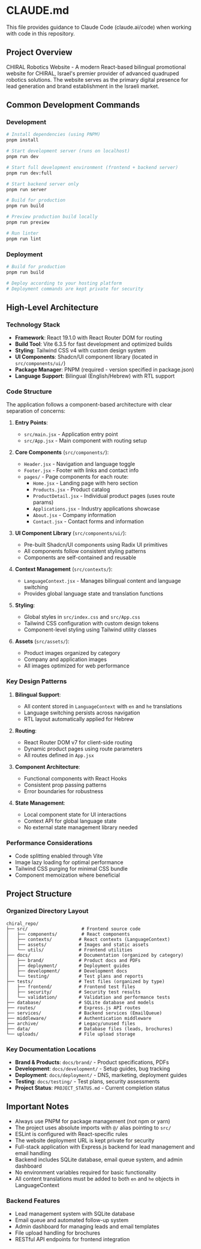 # CLAUDE.md

This file provides guidance to Claude Code (claude.ai/code) when working with code in this repository.

## Project Overview

CHIRAL Robotics Website - A modern React-based bilingual promotional website for CHIRAL, Israel's premier provider of advanced quadruped robotics solutions. The website serves as the primary digital presence for lead generation and brand establishment in the Israeli market.

## Common Development Commands

### Development
```bash
# Install dependencies (using PNPM)
pnpm install

# Start development server (runs on localhost)
pnpm run dev

# Start full development environment (frontend + backend server)
pnpm run dev:full

# Start backend server only
pnpm run server

# Build for production
pnpm run build

# Preview production build locally
pnpm run preview

# Run linter
pnpm run lint
```

### Deployment
```bash
# Build for production
pnpm run build

# Deploy according to your hosting platform
# Deployment commands are kept private for security
```

## High-Level Architecture

### Technology Stack
- **Framework**: React 19.1.0 with React Router DOM for routing
- **Build Tool**: Vite 6.3.5 for fast development and optimized builds
- **Styling**: Tailwind CSS v4 with custom design system
- **UI Components**: Shadcn/UI component library (located in `src/components/ui/`)
- **Package Manager**: PNPM (required - version specified in package.json)
- **Language Support**: Bilingual (English/Hebrew) with RTL support

### Code Structure

The application follows a component-based architecture with clear separation of concerns:

1. **Entry Points**:
   - `src/main.jsx` - Application entry point
   - `src/App.jsx` - Main component with routing setup

2. **Core Components** (`src/components/`):
   - `Header.jsx` - Navigation and language toggle
   - `Footer.jsx` - Footer with links and contact info
   - `pages/` - Page components for each route:
     - `Home.jsx` - Landing page with hero section
     - `Products.jsx` - Product catalog
     - `ProductDetail.jsx` - Individual product pages (uses route params)
     - `Applications.jsx` - Industry applications showcase
     - `About.jsx` - Company information
     - `Contact.jsx` - Contact forms and information

3. **UI Component Library** (`src/components/ui/`):
   - Pre-built Shadcn/UI components using Radix UI primitives
   - All components follow consistent styling patterns
   - Components are self-contained and reusable

4. **Context Management** (`src/contexts/`):
   - `LanguageContext.jsx` - Manages bilingual content and language switching
   - Provides global language state and translation functions

5. **Styling**:
   - Global styles in `src/index.css` and `src/App.css`
   - Tailwind CSS configuration with custom design tokens
   - Component-level styling using Tailwind utility classes

6. **Assets** (`src/assets/`):
   - Product images organized by category
   - Company and application images
   - All images optimized for web performance

### Key Design Patterns

1. **Bilingual Support**:
   - All content stored in `LanguageContext` with `en` and `he` translations
   - Language switching persists across navigation
   - RTL layout automatically applied for Hebrew

2. **Routing**:
   - React Router DOM v7 for client-side routing
   - Dynamic product pages using route parameters
   - All routes defined in `App.jsx`

3. **Component Architecture**:
   - Functional components with React Hooks
   - Consistent prop passing patterns
   - Error boundaries for robustness

4. **State Management**:
   - Local component state for UI interactions
   - Context API for global language state
   - No external state management library needed

### Performance Considerations

- Code splitting enabled through Vite
- Image lazy loading for optimal performance
- Tailwind CSS purging for minimal CSS bundle
- Component memoization where beneficial

## Project Structure

### Organized Directory Layout
```
chiral_repo/
├── src/                    # Frontend source code
│   ├── components/         # React components
│   ├── contexts/          # React contexts (LanguageContext)
│   ├── assets/            # Images and static assets
│   └── utils/             # Frontend utilities
├── docs/                  # Documentation (organized by category)
│   ├── brand/             # Product docs and PDFs
│   ├── deployment/        # Deployment guides
│   ├── development/       # Development docs
│   └── testing/           # Test plans and reports
├── tests/                 # Test files (organized by type)
│   ├── frontend/          # Frontend test files
│   ├── security/          # Security test results
│   └── validation/        # Validation and performance tests
├── database/              # SQLite database and models
├── routes/                # Express.js API routes
├── services/              # Backend services (EmailQueue)
├── middleware/            # Authentication middleware
├── archive/               # Legacy/unused files
├── data/                  # Database files (leads, brochures)
└── uploads/               # File upload storage
```

### Key Documentation Locations
- **Brand & Products**: `docs/brand/` - Product specifications, PDFs
- **Development**: `docs/development/` - Setup guides, bug tracking
- **Deployment**: `docs/deployment/` - DNS, marketing, deployment guides
- **Testing**: `docs/testing/` - Test plans, security assessments
- **Project Status**: `PROJECT_STATUS.md` - Current completion status

## Important Notes

- Always use PNPM for package management (not npm or yarn)
- The project uses absolute imports with `@/` alias pointing to `src/`
- ESLint is configured with React-specific rules
- The website deployment URL is kept private for security
- Full-stack application with Express.js backend for lead management and email handling
- Backend includes SQLite database, email queue system, and admin dashboard
- No environment variables required for basic functionality
- All content translations must be added to both `en` and `he` objects in LanguageContext

### Backend Features
- Lead management system with SQLite database
- Email queue and automated follow-up system
- Admin dashboard for managing leads and email templates
- File upload handling for brochures
- RESTful API endpoints for frontend integration